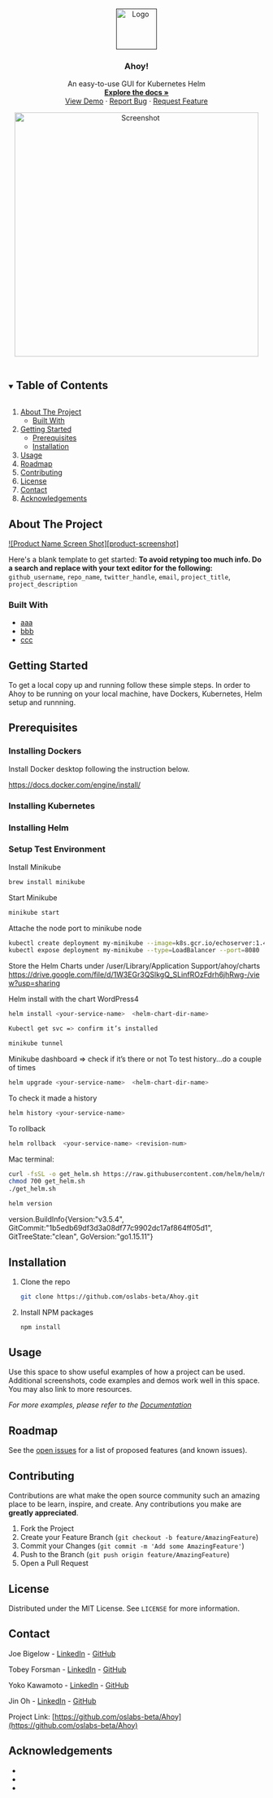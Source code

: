 <!-- PROJECT LOGO -->
<br />
<p align="center">
  <a href="">
    <img src="https://user-images.githubusercontent.com/65692508/115466796-68a29400-a1e5-11eb-8ceb-4d0e04d2450e.png" alt="Logo" width="80" height="80">
  </a>

  <h3 align="center">Ahoy!</h3>

  <p align="center">
    An easy-to-use GUI for Kubernetes Helm
    <br />
    <a href="https://github.com/oslabs-beta/Ahoy"><strong>Explore the docs »</strong></a>
    <br />
    <a href="https://github.com/oslabs-beta/Ahoy">View Demo</a>
    ·
    <a href="https://github.com/oslabs-beta/Ahoy/issues">Report Bug</a>
    ·
    <a href="https://github.com/oslabs-beta/Ahoy/issues">Request Feature</a>
  </p>
  <p align="center">
    <img src="./ahyo-demo.gif" alt="Screenshot" width="480">
  </p>
</p>



<!-- TABLE OF CONTENTS -->
<details open="open">
  <summary><h2 style="display: inline-block">Table of Contents</h2></summary>
  <ol>
    <li>
      <a href="#about-the-project">About The Project</a>
      <ul>
        <li><a href="#built-with">Built With</a></li>
      </ul>
    </li>
    <li>
      <a href="#getting-started">Getting Started</a>
      <ul>
        <li><a href="#prerequisites">Prerequisites</a></li>
        <li><a href="#installation">Installation</a></li>
      </ul>
    </li>
    <li><a href="#usage">Usage</a></li>
    <li><a href="#roadmap">Roadmap</a></li>
    <li><a href="#contributing">Contributing</a></li>
    <li><a href="#license">License</a></li>
    <li><a href="#contact">Contact</a></li>
    <li><a href="#acknowledgements">Acknowledgements</a></li>
  </ol>
</details>


<!-- ABOUT THE PROJECT -->
## About The Project

[![Product Name Screen Shot][product-screenshot]](https://example.com)

Here's a blank template to get started:
**To avoid retyping too much info. Do a search and replace with your text editor for the following:**
`github_username`, `repo_name`, `twitter_handle`, `email`, `project_title`, `project_description`


### Built With

* [aaa](link)
* [bbb](link)
* [ccc](link)



<!-- GETTING STARTED -->
## Getting Started

To get a local copy up and running follow these simple steps.
In order to Ahoy to be running on your local machine, have Dockers, Kubernetes, Helm setup and runnning.


## Prerequisites

### Installing Dockers
Install Docker desktop following the instruction below.

https://docs.docker.com/engine/install/


### Installing Kubernetes
### Installing Helm
### Setup Test Environment

Install Minikube
  ```sh
  brew install minikube
  ```
Start Minikube
  ```sh
  minikube start
  ```
Attache the node port to minikube node
  ```sh
  kubectl create deployment my-minikube --image=k8s.gcr.io/echoserver:1.4
  kubectl expose deployment my-minikube --type=LoadBalancer --port=8080
  ```
Store the Helm Charts under /user/Library/Application Support/ahoy/charts
  https://drive.google.com/file/d/1W3EGr3QSlkgQ_SLinfROzFdrh6jhRwg-/view?usp=sharing

Helm install with the chart WordPress4
  ```sh
  helm install <your-service-name>  <helm-chart-dir-name>
  ```
  ```sh
Kubectl get svc => confirm it’s installed
  ```
  ```sh
  minikube tunnel 
  ```
Minikube dashboard => check if it’s there or not
To test history…do a couple of times 

  ```sh
  helm upgrade <your-service-name>  <helm-chart-dir-name>
  ```
To check it made a history
  ```sh
  helm history <your-service-name> 
  ```
To rollback
  ```sh
  helm rollback  <your-service-name> <revision-num>
  ```



Mac terminal: 
  ```sh
  curl -fsSL -o get_helm.sh https://raw.githubusercontent.com/helm/helm/master/scripts/get-helm-3
  chmod 700 get_helm.sh
  ./get_helm.sh
  ```
  ```sh
helm version
  ```
version.BuildInfo{Version:"v3.5.4", GitCommit:"1b5edb69df3d3a08df77c9902dc17af864ff05d1", GitTreeState:"clean", GoVersion:"go1.15.11"}





## Installation

1. Clone the repo
   ```sh
   git clone https://github.com/oslabs-beta/Ahoy.git
   ```
2. Install NPM packages
   ```sh
   npm install
   ```



<!-- USAGE EXAMPLES -->
## Usage

Use this space to show useful examples of how a project can be used. Additional screenshots, code examples and demos work well in this space. You may also link to more resources.

_For more examples, please refer to the [Documentation](https://example.com)_



<!-- ROADMAP -->
## Roadmap

See the [open issues](https://github.com/oslabs-beta/Ahoy/issues) for a list of proposed features (and known issues).



<!-- CONTRIBUTING -->
## Contributing

Contributions are what make the open source community such an amazing place to be learn, inspire, and create. Any contributions you make are **greatly appreciated**.

1. Fork the Project
2. Create your Feature Branch (`git checkout -b feature/AmazingFeature`)
3. Commit your Changes (`git commit -m 'Add some AmazingFeature'`)
4. Push to the Branch (`git push origin feature/AmazingFeature`)
5. Open a Pull Request



<!-- LICENSE -->
## License

Distributed under the MIT License. See `LICENSE` for more information.



<!-- CONTACT -->
## Contact

Joe Bigelow - [LinkedIn](https://www.linkedin.com/in/joe-bigelow-591a2170/) - [GitHub](https://github.com/lilbigs2001)

Tobey Forsman - [LinkedIn](https://www.linkedin.com/in/tobeyforsman/) - [GitHub](https://github.com/yebot)

Yoko Kawamoto - [LinkedIn](https://www.linkedin.com/in/yoko-kawamoto-95623047/) - [GitHub](https://github.com/libero-yoko)

Jin Oh - [LinkedIn](https://www.linkedin.com/in/jintoh613/) - [GitHub](https://github.com/ohjintech)

Project Link: [https://github.com/oslabs-beta/Ahoy](https://github.com/oslabs-beta/Ahoy)



<!-- ACKNOWLEDGEMENTS -->
## Acknowledgements

* []()
* []()
* []()
